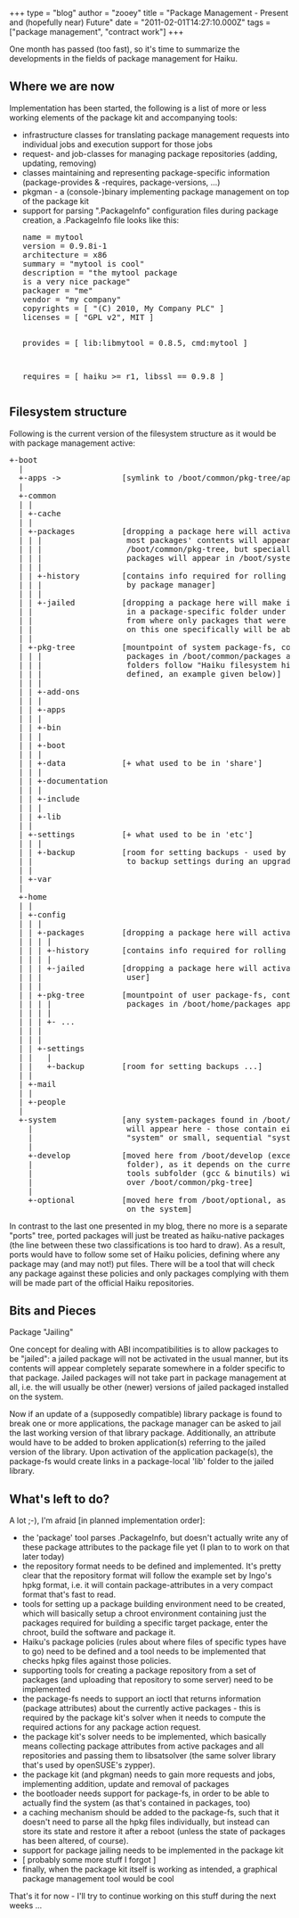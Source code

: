 +++
type = "blog"
author = "zooey"
title = "Package Management - Present and (hopefully near) Future"
date = "2011-02-01T14:27:10.000Z"
tags = ["package management", "contract work"]
+++

One month has passed (too fast), so it's time to summarize the developments 
in the fields of package management for Haiku.
<!--break-->
<h2><b>Where we are now</b></h2>

Implementation has been started, the following is a list of more or less 
working elements of the package kit and accompanying tools:

<ul>
 <li>infrastructure classes for translating package management requests into individual jobs and execution support for those jobs</li>
 <li>request- and job-classes for managing package repositories (adding, updating, removing)</li>
 <li>classes maintaining and representing package-specific information (package-provides & -requires, package-versions, ...)</li>
 <li>pkgman - a (console-)binary implementing package management on top of the package kit</li>
 <li>support for parsing ".PackageInfo" configuration files during package creation, a .PackageInfo file looks like this:
<pre>
name = mytool
version = 0.9.8i-1
architecture = x86
summary = "mytool is cool"
description = "the mytool package
is a very nice package"
packager = "me"
vendor = "my company"
copyrights = [ "(C) 2010, My Company PLC" ]
licenses = [ "GPL v2", MIT ]

provides = [
    lib:libmytool = 0.8.5,
    cmd:mytool
]

requires = [
    haiku >= r1,
    libssl == 0.9.8
]
</pre></li>
</ul>

<h2><b>Filesystem structure</b></h2>

Following is the current version of the filesystem structure as it would be with package management active:

<pre>
+-boot
  |
  +-apps ->             [symlink to /boot/common/pkg-tree/apps]
  |
  +-common
  | |
  | +-cache
  | |
  | +-packages          [dropping a package here will activate it system-wide,
  | | |                  most packages' contents will appear in 
  | | |                  /boot/common/pkg-tree, but specially marked system
  | | |                  packages will appear in /boot/system]
  | | |
  | | +-history         [contains info required for rolling back in time, used
  | | |                  by package manager]
  | | |
  | | +-jailed          [dropping a package here will make its contents appear
  | |                    in a package-specific folder under pkg-tree (a 'jail'),
  | |                    from where only packages that were marked as depending
  | |                    on this one specifically will be able to access it]
  | |
  | +-pkg-tree          [mountpoint of system package-fs, contents of the 
  | | |                  packages in /boot/common/packages appear here, the 
  | | |                  folders follow "Haiku filesystem hierarchy" (to be
  | | |                  defined, an example given below)]
  | | |
  | | +-add-ons
  | | |
  | | +-apps
  | | |
  | | +-bin
  | | |
  | | +-boot
  | | |
  | | +-data            [+ what used to be in 'share']
  | | |
  | | +-documentation
  | | |
  | | +-include
  | | |
  | | +-lib
  | |
  | +-settings          [+ what used to be in 'etc']
  | | |
  | | +-backup          [room for setting backups - used by package manager
  | |                    to backup settings during an upgrade]
  | |
  | +-var
  |
  +-home
  | |
  | +-config
  | | |
  | | +-packages        [dropping a package here will activate it for user]
  | | | |
  | | | +-history       [contains info required for rolling back in time]
  | | | |
  | | | +-jailed        [dropping a package here will activate it jailed for 
  | | |                  user]
  | | |
  | | +-pkg-tree        [mountpoint of user package-fs, contents of the 
  | | | |                packages in /boot/home/packages appear here]
  | | | |  
  | | | +- ...
  | | |
  | | |
  | | +-settings
  | |   |
  | |   +-backup        [room for setting backups ...]
  | |
  | +-mail
  | |
  | +-people
  |
  +-system              [any system-packages found in /boot/common/packages
    |                    will appear here - those contain either a complete
    |                    "system" or small, sequential "system-fix" updates]
    |
    +-develop           [moved here from /boot/develop (except for the 'tools'
    |                    folder), as it depends on the current system - the
    |                    tools subfolder (gcc & binutils) will be spread out
    |                    over /boot/common/pkg-tree]
    |
    +-optional          [moved here from /boot/optional, as the contents depend
                         on the system]
</pre>

In contrast to the last one presented in my blog, there no more is a separate "ports" tree, ported packages will just be treated as haiku-native packages (the line between these two classifications is too hard to draw). As a result, ports would have to follow some set of Haiku policies, defining where any package may (and may not!) put files. There will be a tool that will check any package against these policies and only packages complying with them will be made part of the official Haiku repositories.


<h2><b>Bits and Pieces</b></h2>

Package "Jailing"

One concept for dealing with ABI incompatibilities is to allow packages to be "jailed": a jailed package will not be activated in the usual manner, but its contents will appear completely separate somewhere in a folder specific to that package. Jailed packages will not take part in package management at all, i.e. the will usually be other (newer) versions of jailed packaged installed on the system.
 
Now if an update of a (supposedly compatible) library package is found to break one or more applications, the package manager can be asked to jail the last working version of that library package. Additionally, an attribute would have to be added to broken application(s) referring to the jailed version of the library. Upon activation of the application package(s), the package-fs would create links in a package-local 'lib' folder to the jailed library.

<h2><b>What's left to do?</b></h2>

A lot ;-), I'm afraid [in planned implementation order]:
<ul>
 <li>the 'package' tool parses .PackageInfo, but doesn't actually write any of these package attributes to the package file yet (I plan to to work on that later today)</li>
 <li>the repository format needs to be defined and implemented. It's pretty clear that the repository format will follow the example set by Ingo's hpkg format, i.e. it will contain package-attributes in a very compact format that's fast to read.</li>
 <li>tools for setting up a package building environment need to be created, which will basically setup a chroot environment containing just the packages required for building a specific target package, enter the chroot, build the software and package it.</li>
 <li>Haiku's package policies (rules about where files of specific types have to go) need to be defined and a tool needs to be implemented that checks hpkg files against those policies.</li>
 <li>supporting tools for creating a package repository from a set of packages (and uploading that repository to some server) need to be implemented</li>
 <li>the package-fs needs to support an ioctl that returns information (package attributes) about the currently active packages - this is required by the package kit's solver when it needs to compute the required actions for any package action request.</li>
 <li>the package kit's solver needs to be implemented, which basically means collecting package attributes from active packages and all repositories and passing them to libsatsolver (the same solver library that's used by openSUSE's zypper).</li>
 <li>the package kit (and pkgman) needs to gain more requests and jobs, implementing addition, update and removal of packages</li>
 <li>the bootloader needs support for package-fs, in order to be able to actually find the system (as that's contained in packages, too)</li>
 <li>a caching mechanism should be added to the package-fs, such that it doesn't need to parse all the hpkg files individually, but instead can store its state and restore it after a reboot (unless the state of packages has been altered, of course).</li>
 <li>support for package jailing needs to be implemented in the package kit</li>
 <li>[ probably some more stuff I forgot ]</li>
 <li>finally, when the package kit itself is working as intended, a graphical package management tool would be cool</li>
</ul>

That's it for now - I'll try to continue working on this stuff during the next weeks ...